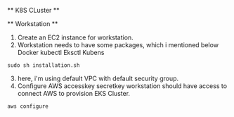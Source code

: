 ** K8S CLuster **

** Workstation **

1. Create an EC2 instance for workstation.
2. Workstation needs to have some packages, which i mentioned below 
   Docker
   kubectl
   Eksctl
   Kubens 
```
sudo sh installation.sh
```
3. here, i'm using default VPC with default security group.
4. Configure AWS 
    accesskey
    secretkey
    workstation should have access to connect AWS to provision EKS Cluster.
```
aws configure
```


